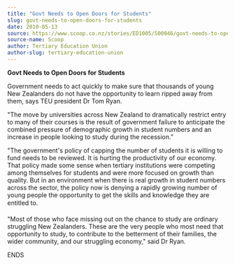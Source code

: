 ```yaml
---
title: "Govt Needs to Open Doors for Students"
slug: govt-needs-to-open-doors-for-students
date: 2010-05-13
source: https://www.scoop.co.nz/stories/ED1005/S00046/govt-needs-to-open-doors-for-students.htm
source-name: Scoop
author: Tertiary Education Union
author-slug: tertiary-education-union
---
```


<p><b>Govt Needs to Open Doors for Students</b></p>

<p>Government
needs to act quickly to make sure that thousands of young
New Zealanders do not have the opportunity to learn ripped
away from them, says TEU president Dr Tom Ryan.</p>

<p>"The move
by universities across New Zealand to dramatically restrict
entry to many of their courses is the result of government
failure to anticipate the combined pressure of demographic
growth in student numbers and an increase in people looking
to study during the recession.”</p>

<p>"The government's policy
of capping the number of students it is willing to fund
needs to be reviewed. It is hurting the productivity of our
economy. That policy made some sense when tertiary
institutions were competing among themselves for students
and were more focused on growth than quality. But in an
environment when there is real growth in student numbers
across the sector, the policy now is denying a rapidly
growing number of young people the opportunity to get the
skills and knowledge they are entitled to.</p>

<p>"Most of
those who face missing out on the chance to study are
ordinary struggling New Zealanders. These are the very
people who most need that opportunity to study, to
contribute to the betterment of their families, the wider
community, and our struggling economy," said Dr
Ryan.</p>

<p>ENDS<br><p>

